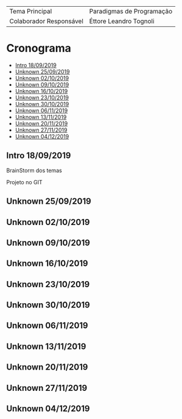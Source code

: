 |                         |                           |
| ----------------------- | ------------------------- |
| Tema Principal          | Paradigmas de Programação |
| Colaborador Responsável | Éttore Leandro Tognoli    |

# Cronograma

- [Intro 18/09/2019](#intro-18092019)
- [Unknown 25/09/2019](#unknown-25092019)
- [Unknown 02/10/2019](#unknown-02102019)
- [Unknown 09/10/2019](#unknown-09102019)
- [Unknown 16/10/2019](#unknown-16102019)
- [Unknown 23/10/2019](#unknown-23102019)
- [Unknown 30/10/2019](#unknown-30102019)
- [Unknown 06/11/2019](#unknown-06112019)
- [Unknown 13/11/2019](#unknown-13112019)
- [Unknown 20/11/2019](#unknown-20112019)
- [Unknown 27/11/2019](#unknown-27112019)
- [Unknown 04/12/2019](#unknown-04122019)

## Intro 18/09/2019

BrainStorm dos temas

Projeto no GIT

## Unknown 25/09/2019

## Unknown 02/10/2019

## Unknown 09/10/2019

## Unknown 16/10/2019

## Unknown 23/10/2019

## Unknown 30/10/2019

## Unknown 06/11/2019

## Unknown 13/11/2019

## Unknown 20/11/2019

## Unknown 27/11/2019

## Unknown 04/12/2019
